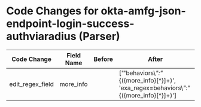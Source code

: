 # Code Changes for okta-amfg-json-endpoint-login-success-authviaradius (Parser)

| Code Change | Field Name | Before | After |
|-------------|------------|--------|-------|
| edit_regex_field | more_info |  | ['"behaviors\\*":"*\{({more_info}[^\}]+)', 'exa_regex=behaviors\\*":"*\{({more_info}[^\}]+)'] |